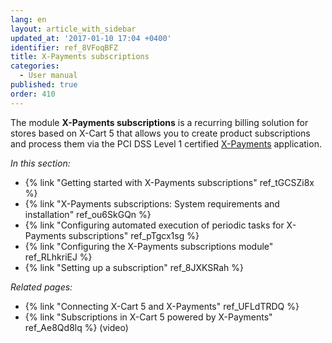 ```yaml
---
lang: en
layout: article_with_sidebar
updated_at: '2017-01-10 17:04 +0400'
identifier: ref_8VFoqBFZ
title: X-Payments subscriptions
categories:
  - User manual
published: true
order: 410
---
```



The module **X-Payments subscriptions** is a recurring billing solution for stores based on X-Cart 5 that allows you to create product subscriptions and process them via the PCI DSS Level 1 certified [X-Payments](http://www.x-payments.com/help/Main_Page) application. 

_In this section:_

*   {% link "Getting started with X-Payments subscriptions" ref_tGCSZi8x %}
*   {% link "X-Payments subscriptions: System requirements and installation" ref_ou6SkGQn %}
*   {% link "Configuring automated execution of periodic tasks for X-Payments subscriptions" ref_pTgcx1sg %}
*   {% link "Configuring the X-Payments subscriptions module" ref_RLhkriEJ %}
*   {% link "Setting up a subscription" ref_8JXKSRah %}

_Related pages:_

*   {% link "Connecting X-Cart 5 and X-Payments" ref_UFLdTRDQ %}
*   {% link "Subscriptions in X-Cart 5 powered by X-Payments" ref_Ae8Qd8lq %} (video)

